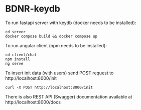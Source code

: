 # BDNR-keydb

To run fastapi server with keydb (docker needs to be installed):

```
cd server
docker compose build && docker compose up
```

To run angular client (npm needs to be installed):

```
cd client/chat
npm install
ng serve
```

To insert init data (with users) send POST request to http://localhost:8000/init

```
curl -X POST http://localhost:8000/init
```

There is also REST API (Swagger) documentation available at http://localhost:8000/docs
